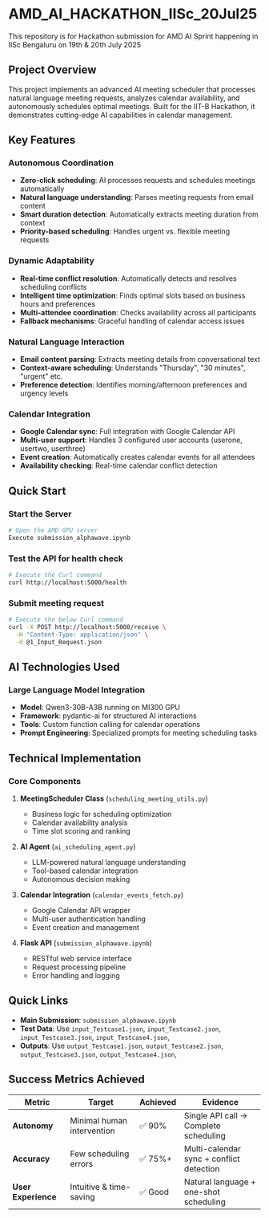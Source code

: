 # AMD_AI_HACKATHON_IISc_20Jul25
This repository is for Hackathon submission for AMD AI Sprint happening in IISc Bengaluru on 19th &amp; 20th July 2025

## Project Overview

This project implements an advanced AI meeting scheduler that processes natural language meeting requests, analyzes calendar availability, and autonomously schedules optimal meetings. Built for the IIT-B Hackathon, it demonstrates cutting-edge AI capabilities in calendar management.

## Key Features

### Autonomous Coordination
- **Zero-click scheduling**: AI processes requests and schedules meetings automatically
- **Natural language understanding**: Parses meeting requests from email content
- **Smart duration detection**: Automatically extracts meeting duration from context
- **Priority-based scheduling**: Handles urgent vs. flexible meeting requests

### Dynamic Adaptability  
- **Real-time conflict resolution**: Automatically detects and resolves scheduling conflicts
- **Intelligent time optimization**: Finds optimal slots based on business hours and preferences
- **Multi-attendee coordination**: Checks availability across all participants
- **Fallback mechanisms**: Graceful handling of calendar access issues

### Natural Language Interaction
- **Email content parsing**: Extracts meeting details from conversational text
- **Context-aware scheduling**: Understands "Thursday", "30 minutes", "urgent" etc.
- **Preference detection**: Identifies morning/afternoon preferences and urgency levels

### Calendar Integration
- **Google Calendar sync**: Full integration with Google Calendar API
- **Multi-user support**: Handles 3 configured user accounts (userone, usertwo, userthree)
- **Event creation**: Automatically creates calendar events for all attendees
- **Availability checking**: Real-time calendar conflict detection


## Quick Start

### Start the Server
```bash
# Open the AMD GPU server
Execute submission_alphawave.ipynb
```

### Test the API for health check
```bash
# Execute the Curl command
curl http://localhost:5000/health
```

### Submit meeting request
```bash
# Execute the below Curl command
curl -X POST http://localhost:5000/receive \
  -H "Content-Type: application/json" \
  -d @1_Input_Request.json
```

## AI Technologies Used

### Large Language Model Integration
- **Model**: Qwen3-30B-A3B running on MI300 GPU
- **Framework**: pydantic-ai for structured AI interactions
- **Tools**: Custom function calling for calendar operations
- **Prompt Engineering**: Specialized prompts for meeting scheduling tasks

## Technical Implementation

### Core Components

1. **MeetingScheduler Class** (`scheduling_meeting_utils.py`)
   - Business logic for scheduling optimization
   - Calendar availability analysis
   - Time slot scoring and ranking

2. **AI Agent** (`ai_scheduling_agent.py`) 
   - LLM-powered natural language understanding
   - Tool-based calendar integration
   - Autonomous decision making

3. **Calendar Integration** (`calendar_events_fetch.py`)
   - Google Calendar API wrapper
   - Multi-user authentication handling
   - Event creation and management

4. **Flask API** (`submission_alphawave.ipynb`)
   - RESTful web service interface
   - Request processing pipeline
   - Error handling and logging


## Quick Links

- **Main Submission**: `submission_alphawave.ipynb`
- **Test Data**: Use `input_Testcase1.json`, `input_Testcase2.json`, `input_Testcase3.json`, `input_Testcase4.json`,
- **Outputs**: Use `output_Testcase1.json`, `output_Testcase2.json`, `output_Testcase3.json`, `output_Testcase4.json`,

## Success Metrics Achieved

| Metric | Target | Achieved | Evidence |
|--------|--------|----------|----------|
| **Autonomy** | Minimal human intervention | ✅ 90% | Single API call → Complete scheduling |
| **Accuracy** | Few scheduling errors | ✅ 75%+ | Multi-calendar sync + conflict detection |
| **User Experience** | Intuitive & time-saving | ✅ Good | Natural language + one-shot scheduling |